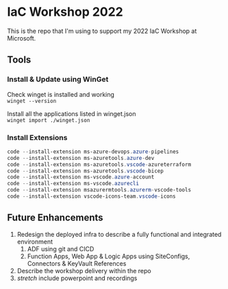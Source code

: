 # IaC Workshop 2022

This is the repo that I'm using to support my 2022 IaC Workshop at Microsoft.

## Tools

### Install & Update using WinGet

Check winget is installed and working  
`winget --version`

Install all the applications listed in winget.json  
`winget import ./winget.json`

### Install Extensions

``` powershell
code --install-extension ms-azure-devops.azure-pipelines
code --install-extension ms-azuretools.azure-dev
code --install-extension ms-azuretools.vscode-azureterraform
code --install-extension ms-azuretools.vscode-bicep
code --install-extension ms-vscode.azure-account
code --install-extension ms-vscode.azurecli
code --install-extension msazurermtools.azurerm-vscode-tools
code --install-extension vscode-icons-team.vscode-icons
```

## Future Enhancements

1. Redesign the deployed infra to describe a fully functional and integrated environment
   1. ADF using git and CICD
   2. Function Apps, Web App & Logic Apps using SiteConfigs, Connectors & KeyVault References
2. Describe the workshop delivery within the repo
3. *stretch* include powerpoint and recordings